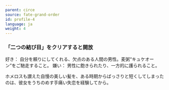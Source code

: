 ```yaml
---
parent: circe
source: fate-grand-order
id: profile-4
language: ja
weight: 4
---
```


### 「二つの結び目」をクリアすると開放

好き：
自分を頼りにしてくれる、欠点のある人間の男性。麦粥“キュケオーン”をご馳走すること。
嫌い：
男性に飽きられたり、一方的に護られること。

ホメロスも讃えた自慢の美しい髪を、ある時期からばっさりと短くしてしまったのは、彼女をうちのめす手痛い失恋を経験してから。

